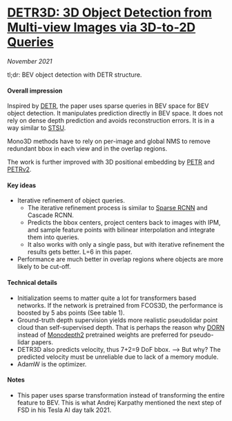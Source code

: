 # [DETR3D: 3D Object Detection from Multi-view Images via 3D-to-2D Queries](https://arxiv.org/abs/2110.06922)

_November 2021_

tl;dr: BEV object detection with DETR structure. 

#### Overall impression
Inspired by [DETR](detr.md), the paper uses sparse queries in BEV space for BEV object detection. It manipulates prediction directly in BEV space. It does not rely on dense depth prediction and avoids reconstruction errors. It is in a way similar to [STSU](stsu.md).

Mono3D methods have to rely on per-image and global NMS to remove redundant bbox in each view and in the overlap regions.

The work is further improved with 3D positional embedding by [PETR](petr.md) and [PETRv2](petrv2.md).

#### Key ideas
- Iterative refinement of object queries.
	- The iterative refinement process is similar to [Sparse RCNN](sparse_rcnn.md) and Cascade RCNN. 
	- Predicts the bbox centers, project centers back to images with IPM, and sample feature points with bilinear interpolation and integrate them into queries.
	- It also works with only a single pass, but with iterative refinement the results gets better. L=6 in this paper. 
- Performance are much better in overlap regions where objects are more likely to be cut-off.

#### Technical details
- Initialization seems to matter quite a lot for transformers based networks. If the network is pretrained from FCOS3D, the performance is boosted by 5 abs points (See table 1).
- Ground-truth depth supervision yields more realistic pseudolidar point cloud than self-supervised depth. That is perhaps the reason why [DORN](dorn.md) instead of [Monodepth2](monodepth2.md) pretrained weights are preferred for pseudo-lidar papers. 
- DETR3D also predicts velocity, thus 7+2=9 DoF bbox. --> But why? The predicted velocity must be unreliable due to lack of a memory module. 
- AdamW is the optimizer. 

#### Notes
- This paper uses sparse transformation instead of transforming the entire feature to BEV. This is what Andrej Karpathy mentioned the next step of FSD in his Tesla AI day talk 2021. 

